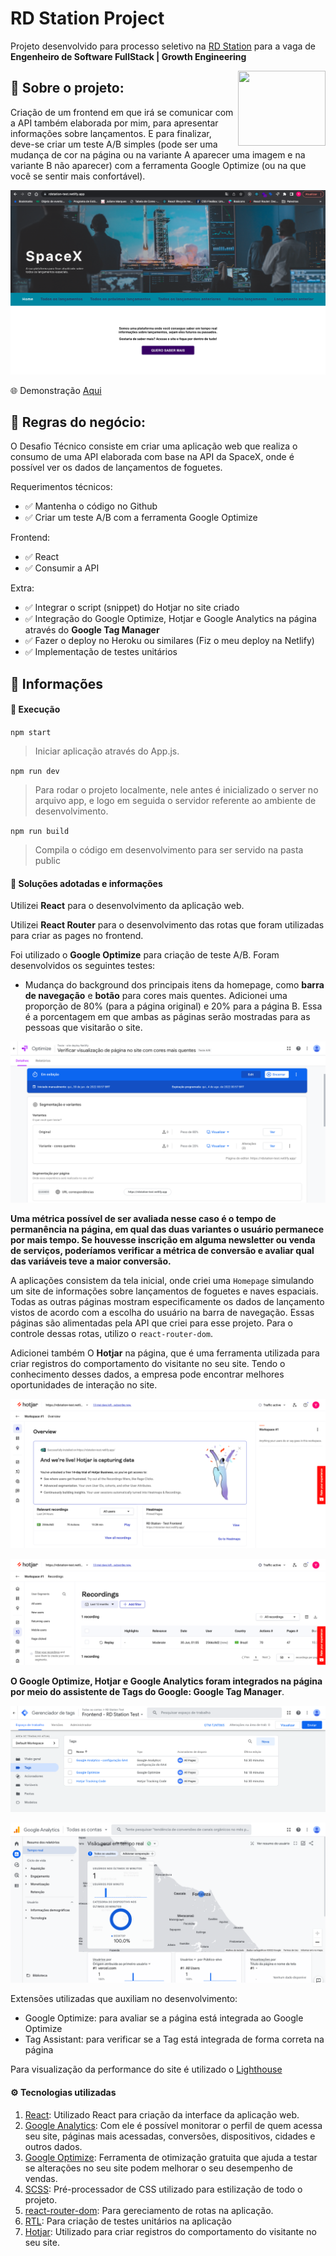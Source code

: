 # RD Station Project

Projeto desenvolvido para processo seletivo na [RD Station](https://rdstation.com) para a vaga de **Engenheiro de Software FullStack | Growth Engineering**

<img height="120px" width="140px" align="right" src="https://leadsbridge.com/wp-content/themes/leadsbridge/img/integration-lg-logos/logo1143.png" />

## :bookmark_tabs: Sobre o projeto:

Criação de um frontend em que irá se comunicar com a API também elaborada por mim, para apresentar informações sobre lançamentos. E para finalizar, deve-se criar um teste A/B simples (pode ser uma mudança de cor na página ou na variante A aparecer uma imagem e na variante B não aparecer) com a ferramenta Google Optimize (ou na que você se sentir mais confortável).

![Homepage](assets/homepage.png)

:globe_with_meridians: Demonstração [Aqui](https://rdstation-test.netlify.app/)

## :scroll: Regras do negócio:

O Desafio Técnico consiste em criar uma aplicação web que realiza o consumo de uma API elaborada com base na API da SpaceX, onde é possível ver os dados de lançamentos de foguetes.

Requerimentos técnicos:
- :white_check_mark: Mantenha o código no Github
- :white_check_mark: Criar um teste A/B com a ferramenta Google Optimize

Frontend:
- :white_check_mark: React
- :white_check_mark: Consumir a API

Extra:
- :white_check_mark: Integrar o script (snippet) do Hotjar no site criado
- :white_check_mark: Integração do Google Optimize, Hotjar e Google Analytics na página através do **Google Tag Manager**
- :white_check_mark: Fazer o deploy no Heroku ou similares (Fiz o meu deploy na Netlify)
- :white_check_mark: Implementação de testes unitários

## :open_book: Informações

#### :rocket: Execução

`npm start`
> Iniciar aplicação através do App.js.

`npm run dev`
> Para rodar o projeto localmente, nele antes é inicializado o server no arquivo app, e logo em seguida o servidor referente ao ambiente de desenvolvimento.

`npm run build`
> Compila o código em desenvolvimento para ser servido na pasta public

#### 📓 Soluções adotadas e informações

Utilizei **React** para o desenvolvimento da aplicação web.

Utilizei **React Router** para o desenvolvimento das rotas que foram utilizadas para criar as pages no frontend.

Foi utilizado o **Google Optimize** para criação de teste A/B. Foram desenvolvidos os seguintes testes:

- Mudança do background dos principais itens da homepage, como **barra de navegação** e **botão** para cores mais quentes.
Adicionei uma proporção de 80% (para a página original) e 20% para a página B. Essa é a porcentagem em que ambas as páginas serão mostradas para as pessoas que visitarão o site. 

![Teste Google Optimize](assets/optimize-test.png)

**Uma métrica possível de ser avaliada nesse caso é o tempo de permanência na página, em qual das duas variantes o usuário permanece por mais tempo. Se houvesse inscrição em alguma newsletter ou venda de serviços, poderíamos verificar a métrica de conversão e avaliar qual das variáveis teve a maior conversão.**

A aplicações consistem da tela inicial, onde criei uma `Homepage` simulando um site de informações sobre lançamentos de foguetes e naves espaciais. Todas as outras páginas mostram especificamente os dados de lançamento vistos de acordo com a escolha do usuário na barra de navegação. Essas páginas são alimentadas pela API que criei para esse projeto. Para o controle dessas rotas, utilizo o `react-router-dom`.

Adicionei também O **Hotjar** na página, que é uma ferramenta utilizada para criar registros do comportamento do visitante no seu site. Tendo o conhecimento desses dados, a empresa pode encontrar melhores oportunidades de interação no site.

![Hotjar Integration](assets/hotjar-integration.png)

![Hotjar recording](assets/hotjar-recordings.png)

**O Google Optimize, Hotjar e Google Analytics foram integrados na página por meio do assistente de Tags do Google: Google Tag Manager**.

![Google Tag Manager](assets/tag-manager.png)

![Google Analytics](assets/analytics-overview.png)


Extensões utilizadas que auxiliam no desenvolvimento:

- Google Optimize: para avaliar se a página está integrada ao Google Optimize
- Tag Assistant: para verificar se a Tag está integrada de forma correta na página

Para visualização da performance do site é utilizado o [Lighthouse](https://developers.google.com/web/tools/lighthouse?hl=pt-br)

#### :gear: Tecnologias utilizadas

1. [React](https://pt-br.reactjs.org/): Utilizado React para criação da interface da aplicação web.
1. [Google Analytics](https://analytics.google.com): Com ele é possível monitorar o perfil de quem acessa seu site, páginas mais acessadas, conversões, dispositivos, cidades e outros dados.
2. [Google Optimize](https://optimize.google.com): Ferramenta de otimização gratuita que ajuda a testar se alterações no seu site podem melhorar o seu desempenho de vendas.
3. [SCSS](https://sass-lang.com/): Pré-processador de CSS utilizado para estilização de todo o projeto.
6. [react-router-dom](https://reactrouter.com/web/api/): Para gereciamento de rotas na aplicação.
7. [RTL](https://testing-library.com/docs/react-testing-library/intro/): Para criação de testes unitários na aplicação
8. [Hotjar](https://hotjar.com): Utilizado para criar registros do comportamento do visitante no seu site.

